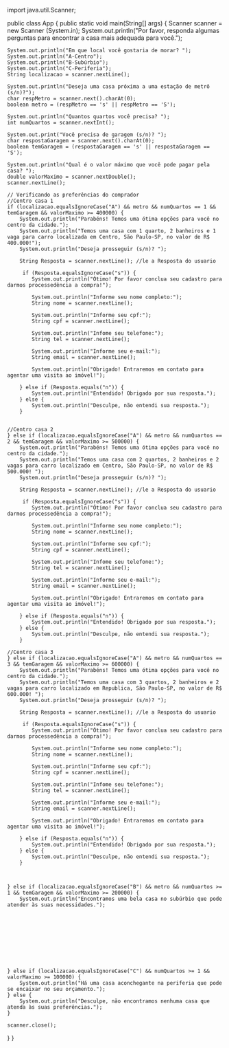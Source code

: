 import java.util.Scanner;

public class App {
    public static void main(String[] args) {
        Scanner scanner = new Scanner (System.in);
    System.out.println("Por favor, responda algumas perguntas para encontrar a casa mais adequada para você.");

    System.out.println("Em que local você gostaria de morar? ");
    System.out.println("A-Centro");
    System.out.println("B-Subúrbio");
    System.out.println("C-Periferia");
    String localizacao = scanner.nextLine();
    
    System.out.println("Deseja uma casa próxima a uma estação de metrô (s/n)?");
    char respMetro = scanner.next().charAt(0);
    boolean metro = (respMetro == 's' || respMetro == 'S'); 

    System.out.println("Quantos quartos você precisa? ");
    int numQuartos = scanner.nextInt();
    
    System.out.print("Você precisa de garagem (s/n)? ");
    char respostaGaragem = scanner.next().charAt(0);
    boolean temGaragem = (respostaGaragem == 's' || respostaGaragem == 'S');

    System.out.println("Qual é o valor máximo que você pode pagar pela casa? ");
    double valorMaximo = scanner.nextDouble();
    scanner.nextLine();

    // Verificando as preferências do comprador
    //Centro casa 1 
    if (localizacao.equalsIgnoreCase("A") && metro && numQuartos == 1 && temGaragem && valorMaximo >= 400000) {
        System.out.println("Parabéns! Temos uma ótima opções para você no centro da cidade.");
        System.out.println("Temos uma casa com 1 quarto, 2 banheiros e 1 vaga para carro localizada em Centro, São Paulo-SP, no valor de R$ 400.000!");
        System.out.println("Deseja prosseguir (s/n)? ");

        String Resposta = scanner.nextLine(); //le a Resposta do usuario

         if (Resposta.equalsIgnoreCase("s")) {
            System.out.println("Ótimo! Por favor conclua seu cadastro para darmos processedência a compra!");

            System.out.println("Informe seu nome completo:");
            String nome = scanner.nextLine();

            System.out.println("Informe seu cpf:");
            String cpf = scanner.nextLine();

            System.out.println("Infome seu telefone:");
            String tel = scanner.nextLine();

            System.out.println("Informe seu e-mail:");
            String email = scanner.nextLine();

            System.out.println("Obrigado! Entraremos em contato para agentar uma visita ao imóvel!");

        } else if (Resposta.equals("n")) {
            System.out.println("Entendido! Obrigado por sua resposta.");
        } else {
            System.out.println("Desculpe, não entendi sua resposta.");
        }


    //Centro casa 2     
    } else if (localizacao.equalsIgnoreCase("A") && metro && numQuartos == 2 && temGaragem && valorMaximo >= 500000) {
        System.out.println("Parabéns! Temos uma ótima opções para você no centro da cidade.");
        System.out.println("Temos uma casa com 2 quartos, 2 banheiros e 2 vagas para carro localizado em Centro, São Paulo-SP, no valor de R$ 500.000! ");
        System.out.println("Deseja prosseguir (s/n)? ");

        String Resposta = scanner.nextLine(); //le a Resposta do usuario

         if (Resposta.equalsIgnoreCase("s")) {
            System.out.println("Ótimo! Por favor conclua seu cadastro para darmos processedência a compra!");

            System.out.println("Informe seu nome completo:");
            String nome = scanner.nextLine();

            System.out.println("Informe seu cpf:");
            String cpf = scanner.nextLine();

            System.out.println("Infome seu telefone:");
            String tel = scanner.nextLine();

            System.out.println("Informe seu e-mail:");
            String email = scanner.nextLine();

            System.out.println("Obrigado! Entraremos em contato para agentar uma visita ao imóvel!");

        } else if (Resposta.equals("n")) {
            System.out.println("Entendido! Obrigado por sua resposta.");
        } else {
            System.out.println("Desculpe, não entendi sua resposta.");
        }

    //Centro casa 3
    } else if (localizacao.equalsIgnoreCase("A") && metro && numQuartos == 3 && temGaragem && valorMaximo >= 600000) {
        System.out.println("Parabéns! Temos uma ótima opções para você no centro da cidade.");
        System.out.println("Temos uma casa com 3 quartos, 2 banheiros e 2 vagas para carro localizado em Republica, São Paulo-SP, no valor de R$ 600.000! ");
        System.out.println("Deseja prosseguir (s/n)? ");

        String Resposta = scanner.nextLine(); //le a Resposta do usuario

         if (Resposta.equalsIgnoreCase("s")) {
            System.out.println("Ótimo! Por favor conclua seu cadastro para darmos processedência a compra!");

            System.out.println("Informe seu nome completo:");
            String nome = scanner.nextLine();

            System.out.println("Informe seu cpf:");
            String cpf = scanner.nextLine();

            System.out.println("Infome seu telefone:");
            String tel = scanner.nextLine();

            System.out.println("Informe seu e-mail:");
            String email = scanner.nextLine();

            System.out.println("Obrigado! Entraremos em contato para agentar uma visita ao imóvel!");

        } else if (Resposta.equals("n")) {
            System.out.println("Entendido! Obrigado por sua resposta.");
        } else {
            System.out.println("Desculpe, não entendi sua resposta.");
        }

    
        
    } else if (localizacao.equalsIgnoreCase("B") && metro && numQuartos >= 1 && temGaragem && valorMaximo >= 200000) {
        System.out.println("Encontramos uma bela casa no subúrbio que pode atender às suas necessidades.");










    } else if (localizacao.equalsIgnoreCase("C") && numQuartos >= 1 && valorMaximo >= 100000) {
        System.out.println("Há uma casa aconchegante na periferia que pode se encaixar no seu orçamento.");
    } else {
        System.out.println("Desculpe, não encontramos nenhuma casa que atenda às suas preferências.");
    }

    scanner.close();
}
}
